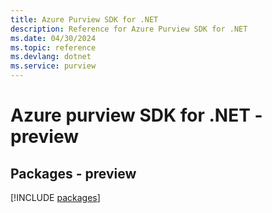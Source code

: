 ```yaml
---
title: Azure Purview SDK for .NET
description: Reference for Azure Purview SDK for .NET
ms.date: 04/30/2024
ms.topic: reference
ms.devlang: dotnet
ms.service: purview
---
```

# Azure purview SDK for .NET - preview
## Packages - preview
[!INCLUDE [packages](purview-index.md)]